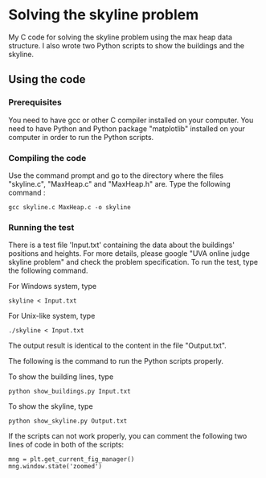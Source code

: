 # Solving the skyline problem

My C code for solving the skyline problem using the max heap data structure. I also wrote two Python scripts
to show the buildings and the skyline.

## Using the code

### Prerequisites

You need to have gcc or other C compiler installed on your computer.
You need to have Python and Python package "matplotlib" installed on your computer in order to run the Python scripts.

### Compiling the code

Use the command prompt and go to the directory where the files "skyline.c", "MaxHeap.c" and "MaxHeap.h" are.
Type the following command :

```
gcc skyline.c MaxHeap.c -o skyline
```
### Running the test

There is a test file 'Input.txt' containing the data about the buildings' positions and heights.
For more details, please google "UVA online judge skyline problem" and check the problem specification.
To run the test, type the following command.

For Windows system, type
```
skyline < Input.txt
```

For Unix-like system, type
```
./skyline < Input.txt
```

The output result is identical to the content in the file "Output.txt".

The following is the command to run the Python scripts properly.

To show the building lines, type

```
python show_buildings.py Input.txt
```

To show the skyline, type

```
python show_skyline.py Output.txt
```

If the scripts can not work properly, you can comment the following two lines of code in both of the scripts:
```
mng = plt.get_current_fig_manager()
mng.window.state('zoomed')
```
